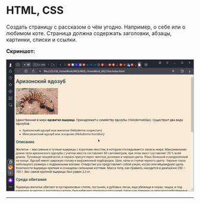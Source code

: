 # HTML, CSS

Создать страницу с рассказом о чём угодно. Например, о себе или о любимом коте. Страница должна содержать заголовки, абзацы, картинки, списки и ссылки.

**Скриншот:**

!["Скрин 1"](ScreenShots/Screen_001.png "Screen 1")

---
